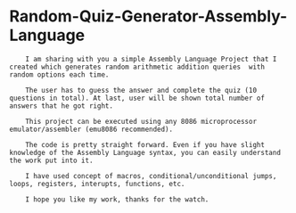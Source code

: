 # Random-Quiz-Generator-Assembly-Language

        I am sharing with you a simple Assembly Language Project that I created which generates random arithmetic addition queries  with random options each time. 
        
        The user has to guess the answer and complete the quiz (10 questions in total). At last, user will be shown total number of answers that he got right.
        
        This project can be executed using any 8086 microprocessor emulator/assembler (emu8086 recommended). 
        
        The code is pretty straight forward. Even if you have slight knowledge of the Assembly Language syntax, you can easily understand the work put into it.
        
        I have used concept of macros, conditional/unconditional jumps, loops, registers, interupts, functions, etc.
        
        I hope you like my work, thanks for the watch.
        
        

